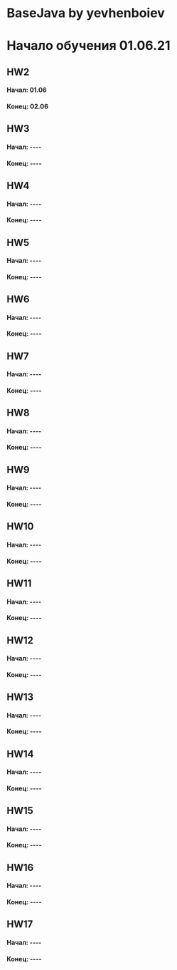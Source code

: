 # BaseJava by yevhenboiev
# Начало обучения 01.06.21

## HW2 
  #### Начал: 01.06
  #### Конец: 02.06
  
## HW3 
  #### Начал: ----
  #### Конец: ----
  
## HW4 
  #### Начал: ----
  #### Конец: ----
  
## HW5 
  #### Начал: ----
  #### Конец: ----
  
## HW6 
  #### Начал: ----
  #### Конец: ----
  
## HW7 
  #### Начал: ----
  #### Конец: ----
  
## HW8 
  #### Начал: ----
  #### Конец: ----
  
## HW9 
  #### Начал: ----
  #### Конец: ----
  
## HW10 
  #### Начал: ----
  #### Конец: ----
  
## HW11 
  #### Начал: ----
  #### Конец: ----
  
## HW12 
  #### Начал: ----
  #### Конец: ----
  
## HW13 
  #### Начал: ----
  #### Конец: ----
  
## HW14 
  #### Начал: ----
  #### Конец: ----
  
## HW15
  #### Начал: ----
  #### Конец: ----
  
## HW16
  #### Начал: ----
  #### Конец: ----
  
## HW17
  #### Начал: ----
  #### Конец: ----

